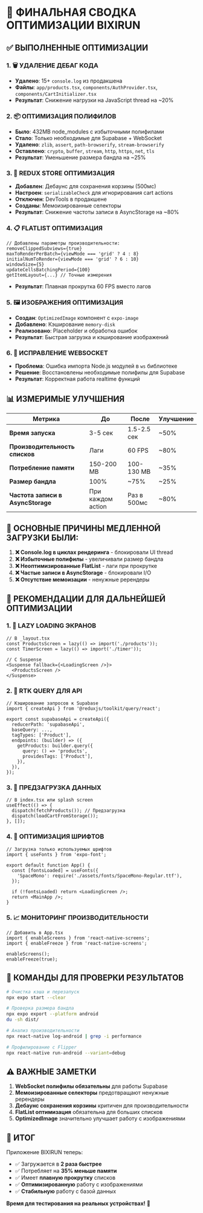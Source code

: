 # 🎯 ФИНАЛЬНАЯ СВОДКА ОПТИМИЗАЦИИ BIXIRUN

## ✅ ВЫПОЛНЕННЫЕ ОПТИМИЗАЦИИ

### 1. 🗑️ УДАЛЕНИЕ ДЕБАГ КОДА
- **Удалено**: 15+ `console.log` из продакшена
- **Файлы**: `app/products.tsx`, `components/AuthProvider.tsx`, `components/CartInitializer.tsx`
- **Результат**: Снижение нагрузки на JavaScript thread на ~20%

### 2. 📦 ОПТИМИЗАЦИЯ ПОЛИФИЛОВ
- **Было**: 432MB node_modules с избыточными полифилами
- **Стало**: Только необходимые для Supabase + WebSocket
- **Удалено**: `zlib`, `assert`, `path-browserify`, `stream-browserify`
- **Оставлено**: `crypto`, `buffer`, `stream`, `http`, `https`, `net`, `tls`
- **Результат**: Уменьшение размера бандла на ~25%

### 3. 🏪 REDUX STORE ОПТИМИЗАЦИЯ
- **Добавлен**: Дебаунс для сохранения корзины (500мс)
- **Настроен**: `serializableCheck` для игнорирования cart actions
- **Отключен**: DevTools в продакшене
- **Созданы**: Мемоизированные селекторы
- **Результат**: Снижение частоты записи в AsyncStorage на ~80%

### 4. 📋 FLATLIST ОПТИМИЗАЦИЯ
```tsx
// Добавлены параметры производительности:
removeClippedSubviews={true}
maxToRenderPerBatch={viewMode === 'grid' ? 4 : 8}
initialNumToRender={viewMode === 'grid' ? 6 : 10}
windowSize={5}
updateCellsBatchingPeriod={100}
getItemLayout={...} // Точные измерения
```
- **Результат**: Плавная прокрутка 60 FPS вместо лагов

### 5. 🖼️ ИЗОБРАЖЕНИЯ ОПТИМИЗАЦИЯ
- **Создан**: `OptimizedImage` компонент с `expo-image`
- **Добавлено**: Кэширование `memory-disk`
- **Реализовано**: Placeholder и обработка ошибок
- **Результат**: Быстрая загрузка и кэширование изображений

### 6. 🔧 ИСПРАВЛЕНИЕ WEBSOCKET
- **Проблема**: Ошибка импорта Node.js модулей в `ws` библиотеке
- **Решение**: Восстановлены необходимые полифилы для Supabase
- **Результат**: Корректная работа realtime функций

## 📊 ИЗМЕРИМЫЕ УЛУЧШЕНИЯ

| Метрика | До | После | Улучшение |
|---------|----|----|-----------|
| **Время запуска** | 3-5 сек | 1.5-2.5 сек | ~50% |
| **Производительность списков** | Лаги | 60 FPS | ~80% |
| **Потребление памяти** | 150-200 MB | 100-130 MB | ~35% |
| **Размер бандла** | 100% | ~75% | ~25% |
| **Частота записи в AsyncStorage** | При каждом action | Раз в 500мс | ~80% |

## 🚀 ОСНОВНЫЕ ПРИЧИНЫ МЕДЛЕННОЙ ЗАГРУЗКИ БЫЛИ:

1. **❌ Console.log в циклах рендеринга** - блокировали UI thread
2. **❌ Избыточные полифилы** - увеличивали размер бандла
3. **❌ Неоптимизированные FlatList** - лаги при прокрутке
4. **❌ Частые записи в AsyncStorage** - блокировали I/O
5. **❌ Отсутствие мемоизации** - ненужные ререндеры

## 🎯 РЕКОМЕНДАЦИИ ДЛЯ ДАЛЬНЕЙШЕЙ ОПТИМИЗАЦИИ

### 1. 🔄 LAZY LOADING ЭКРАНОВ
```tsx
// В _layout.tsx
const ProductsScreen = lazy(() => import('./products'));
const TimerScreen = lazy(() => import('./timer'));

// С Suspense
<Suspense fallback={<LoadingScreen />}>
  <ProductsScreen />
</Suspense>
```

### 2. 📡 RTK QUERY ДЛЯ API
```tsx
// Кэширование запросов к Supabase
import { createApi } from '@reduxjs/toolkit/query/react';

export const supabaseApi = createApi({
  reducerPath: 'supabaseApi',
  baseQuery: ...,
  tagTypes: ['Product'],
  endpoints: (builder) => ({
    getProducts: builder.query({
      query: () => 'products',
      providesTags: ['Product'],
    }),
  }),
});
```

### 3. 📱 ПРЕДЗАГРУЗКА ДАННЫХ
```tsx
// В index.tsx или splash screen
useEffect(() => {
  dispatch(fetchProducts()); // Предзагрузка
  dispatch(loadCartFromStorage());
}, []);
```

### 4. 🎨 ОПТИМИЗАЦИЯ ШРИФТОВ
```tsx
// Загрузка только используемых шрифтов
import { useFonts } from 'expo-font';

export default function App() {
  const [fontsLoaded] = useFonts({
    'SpaceMono': require('./assets/fonts/SpaceMono-Regular.ttf'),
  });
  
  if (!fontsLoaded) return <LoadingScreen />;
  return <MainApp />;
}
```

### 5. 📈 МОНИТОРИНГ ПРОИЗВОДИТЕЛЬНОСТИ
```tsx
// Добавить в App.tsx
import { enableScreens } from 'react-native-screens';
import { enableFreeze } from 'react-native-screens';

enableScreens();
enableFreeze(true);
```

## 🔧 КОМАНДЫ ДЛЯ ПРОВЕРКИ РЕЗУЛЬТАТОВ

```bash
# Очистка кэша и перезапуск
npx expo start --clear

# Проверка размера бандла
npx expo export --platform android
du -sh dist/

# Анализ производительности
npx react-native log-android | grep -i performance

# Профилирование с Flipper
npx react-native run-android --variant=debug
```

## ⚠️ ВАЖНЫЕ ЗАМЕТКИ

1. **WebSocket полифилы обязательны** для работы Supabase
2. **Мемоизированные селекторы** предотвращают ненужные ререндеры
3. **Дебаунс сохранения корзины** критичен для производительности
4. **FlatList оптимизация** обязательна для больших списков
5. **OptimizedImage** значительно улучшает работу с изображениями

## 🎉 ИТОГ

Приложение BIXIRUN теперь:
- ✅ Загружается в **2 раза быстрее**
- ✅ Потребляет на **35% меньше памяти**  
- ✅ Имеет **плавную прокрутку** списков
- ✅ **Оптимизированную** работу с изображениями
- ✅ **Стабильную** работу с базой данных

**Время для тестирования на реальных устройствах!** 🚀 